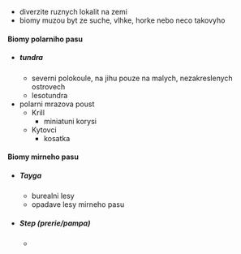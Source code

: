 - diverzite ruznych lokalit na zemi 
- biomy muzou byt ze suche, vlhke, horke nebo neco takovyho

#### Biomy polarniho pasu
- ##### tundra
	- severni polokoule, na jihu pouze na malych, nezakreslenych ostrovech
	- lesotundra
- polarni mrazova poust
	- Krill
		- miniatuni korysi
	- Kytovci
		- kosatka
#### Biomy mirneho pasu
- ##### Tayga
	- burealni lesy
	- opadave lesy mirneho pasu
- ##### Step (prerie/pampa)
	- 